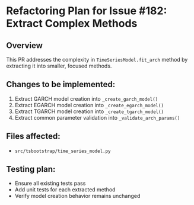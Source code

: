 # Refactoring Plan for Issue #182: Extract Complex Methods

## Overview
This PR addresses the complexity in `TimeSeriesModel.fit_arch` method by extracting it into smaller, focused methods.

## Changes to be implemented:
1. Extract GARCH model creation into `_create_garch_model()`
2. Extract EGARCH model creation into `_create_egarch_model()`
3. Extract TGARCH model creation into `_create_tgarch_model()`
4. Extract common parameter validation into `_validate_arch_params()`

## Files affected:
- `src/tsbootstrap/time_series_model.py`

## Testing plan:
- Ensure all existing tests pass
- Add unit tests for each extracted method
- Verify model creation behavior remains unchanged